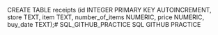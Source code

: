 CREATE TABLE receipts (id INTEGER PRIMARY KEY AUTOINCREMENT, store TEXT, item TEXT, number_of_items NUMERIC, price NUMERIC, buy_date TEXT);# SQL_GITHUB_PRACTICE
SQL GITHUB PRACTICE
